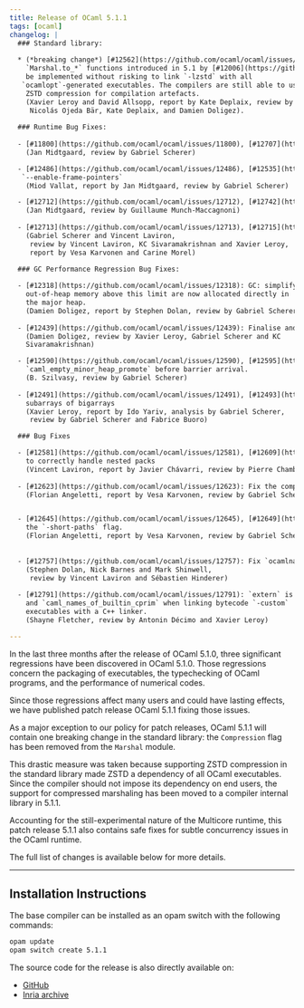 ```yaml
---
title: Release of OCaml 5.1.1
tags: [ocaml]
changelog: |
  ### Standard library:
  
  * (*breaking change*) [#12562](https://github.com/ocaml/ocaml/issues/12562), [#12734](https://github.com/ocaml/ocaml/issues/12734), [#12783](https://github.com/ocaml/ocaml/issues/12783): Remove the `Marshal.Compression` flag to the
    `Marshal.to_*` functions introduced in 5.1 by [#12006](https://github.com/ocaml/ocaml/issues/12006), as it cannot
    be implemented without risking to link `-lzstd` with all
   `ocamlopt`-generated executables. The compilers are still able to use
    ZSTD compression for compilation artefacts.
    (Xavier Leroy and David Allsopp, report by Kate Deplaix, review by
     Nicolás Ojeda Bär, Kate Deplaix, and Damien Doligez).
  
  ### Runtime Bug Fixes:
  
  - [#11800](https://github.com/ocaml/ocaml/issues/11800), [#12707](https://github.com/ocaml/ocaml/issues/12707): Fix an assertion race condition in `install_backup_thread`
    (Jan Midtgaard, review by Gabriel Scherer)

  - [#12486](https://github.com/ocaml/ocaml/issues/12486), [#12535](https://github.com/ocaml/ocaml/issues/12535): Fix delivery of unhandled effect exceptions on AMD64 with
   `--enable-frame-pointers`
    (Miod Vallat, report by Jan Midtgaard, review by Gabriel Scherer)

  - [#12712](https://github.com/ocaml/ocaml/issues/12712), [#12742](https://github.com/ocaml/ocaml/issues/12742): Fix an assertion boundary case in `caml_reset_young_limit`
    (Jan Midtgaard, review by Guillaume Munch-Maccagnoni)
  
  - [#12713](https://github.com/ocaml/ocaml/issues/12713), [#12715](https://github.com/ocaml/ocaml/issues/12715): Disable common subexpression elimination for atomic loads
    (Gabriel Scherer and Vincent Laviron,
     review by Vincent Laviron, KC Sivaramakrishnan and Xavier Leroy,
     report by Vesa Karvonen and Carine Morel)

  ### GC Performance Regression Bug Fixes:
  
  - [#12318](https://github.com/ocaml/ocaml/issues/12318): GC: simplify the meaning of `custom_minor_max_size:` blocks with
    out-of-heap memory above this limit are now allocated directly in
    the major heap.
    (Damien Doligez, report by Stephen Dolan, review by Gabriel Scherer)
  
  - [#12439](https://github.com/ocaml/ocaml/issues/12439): Finalise and collect dead custom blocks during minor collection
    (Damien Doligez, review by Xavier Leroy, Gabriel Scherer and KC
    Sivaramakrishnan)

  - [#12590](https://github.com/ocaml/ocaml/issues/12590), [#12595](https://github.com/ocaml/ocaml/issues/12595): Move `caml_collect_gc_stats_sample` in
    `caml_empty_minor_heap_promote` before barrier arrival.
    (B. Szilvasy, review by Gabriel Scherer)
  
  - [#12491](https://github.com/ocaml/ocaml/issues/12491), [#12493](https://github.com/ocaml/ocaml/issues/12493), [#12500](https://github.com/ocaml/ocaml/issues/12500), [#12754](https://github.com/ocaml/ocaml/issues/12754): Do not change GC pace when creating
    subarrays of bigarrays
    (Xavier Leroy, report by Ido Yariv, analysis by Gabriel Scherer,
     review by Gabriel Scherer and Fabrice Buoro)

  ### Bug Fixes

  - [#12581](https://github.com/ocaml/ocaml/issues/12581), [#12609](https://github.com/ocaml/ocaml/issues/12609): Fix error on uses of packed modules outside their pack
    to correctly handle nested packs
    (Vincent Laviron, report by Javier Chávarri, review by Pierre Chambart)
  
  - [#12623](https://github.com/ocaml/ocaml/issues/12623): Fix the computation of variance composition
    (Florian Angeletti, report by Vesa Karvonen, review by Gabriel Scherer)


  - [#12645](https://github.com/ocaml/ocaml/issues/12645), [#12649](https://github.com/ocaml/ocaml/issues/12649): Fix error messages for cyclic type definitions in presence of
    the `-short-paths` flag.
    (Florian Angeletti, report by Vesa Karvonen, review by Gabriel Scherer)
  
  
  - [#12757](https://github.com/ocaml/ocaml/issues/12757): Fix `ocamlnat` (native toplevel) by registering frametables correctly
    (Stephen Dolan, Nick Barnes and Mark Shinwell,
     review by Vincent Laviron and Sébastien Hinderer)
  
  - [#12791](https://github.com/ocaml/ocaml/issues/12791): `extern` is applied to definitions of `caml_builtin_cprim`
    and `caml_names_of_builtin_cprim` when linking bytecode `-custom`
    executables with a C++ linker.
    (Shayne Fletcher, review by Antonin Décimo and Xavier Leroy)

---
```


In the last three months after the release of OCaml 5.1.0, three
significant regressions have been discovered in OCaml 5.1.0.
Those regressions concern the packaging of executables,
the typechecking of OCaml programs, and the performance of numerical codes.

Since those regressions affect many users and could have lasting effects, we
have published patch release OCaml 5.1.1 fixing those issues. 

As a major exception to our policy for patch releases, OCaml 5.1.1 will contain
one breaking change in the standard library: the `Compression` flag has been
removed from the `Marshal` module.

This drastic measure was taken because supporting ZSTD compression in the
standard library made ZSTD a dependency of all OCaml executables. Since the
compiler should not impose its dependency on end users, the support for
compressed marshaling has been moved to a compiler internal library in 5.1.1.

Accounting for the still-experimental nature of the Multicore runtime, this
patch release 5.1.1 also contains safe fixes for subtle concurrency issues in
the OCaml runtime.

The full list of changes is available below for more details.

---

## Installation Instructions

The base compiler can be installed as an opam switch with the following commands:

```bash
opam update
opam switch create 5.1.1
```
The source code for the release is also directly available on:

* [GitHub](https://github.com/ocaml/ocaml/archive/5.1.1.tar.gz)
* [Inria archive](https://caml.inria.fr/pub/distrib/ocaml-5.1/ocaml-5.1.1.tar.gz)
